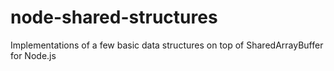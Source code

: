 # node-shared-structures
Implementations of a few basic data structures on top of SharedArrayBuffer for Node.js
